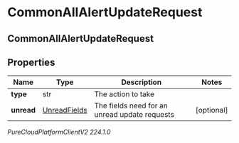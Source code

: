 # CommonAllAlertUpdateRequest

## CommonAllAlertUpdateRequest

## Properties

|Name | Type | Description | Notes|
|------------ | ------------- | ------------- | -------------|
| **type** | str | The action to take | |
| **unread** | [UnreadFields](UnreadFields) | The fields need for an unread update requests | [optional] |



_PureCloudPlatformClientV2 224.1.0_
